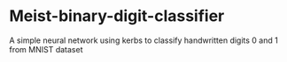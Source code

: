 # Meist-binary-digit-classifier
A simple neural network using kerbs to classify handwritten digits 0 and 1 from MNIST dataset
